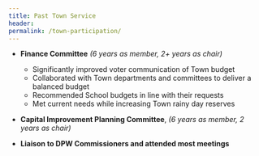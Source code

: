 ```yaml
---
title: Past Town Service
header:
permalink: /town-participation/
---
```


* **Finance Committee** *(6 years as member, 2+ years as chair)*

    - Significantly improved voter communication of Town budget
    - Collaborated with Town departments and committees to deliver a balanced budget
    - Recommended School budgets in line with their requests
    - Met current needs while increasing Town rainy day reserves

* **Capital Improvement Planning Committee**, *(6 years as member, 2 years as chair)*

* **Liaison to DPW Commissioners and attended most meetings**
